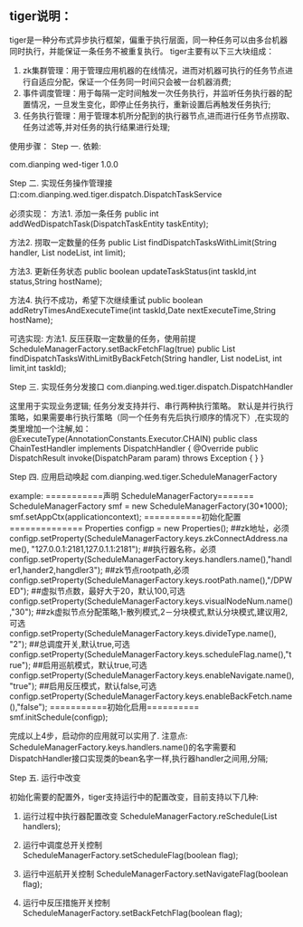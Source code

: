 ## tiger说明：
tiger是一种分布式异步执行框架，偏重于执行层面，同一种任务可以由多台机器同时执行，并能保证一条任务不被重复执行。
tiger主要有以下三大块组成：
1. zk集群管理：用于管理应用机器的在线情况，进而对机器可执行的任务节点进行自适应分配，保证一个任务同一时间只会被一台机器消费;
2. 事件调度管理：用于每隔一定时间触发一次任务执行，并监听任务执行器的配置情况，一旦发生变化，即停止任务执行，重新设置后再触发任务执行;
3. 任务执行管理：用于管理本机所分配到的执行器节点,进而进行任务节点捞取、任务过滤等,并对任务的执行结果进行处理;

使用步骤：
Step 一. 依赖:

<groupId>com.dianping</groupId>
<artifactId>wed-tiger</artifactId>
<version>1.0.0</version>

Step 二. 实现任务操作管理接口:com.dianping.wed.tiger.dispatch.DispatchTaskService

必须实现：
方法1. 添加一条任务
public int addWedDispatchTask(DispatchTaskEntity taskEntity);

方法2. 捞取一定数量的任务
public List<DispatchTaskEntity> findDispatchTasksWithLimit(String handler, List<Integer> nodeList, int limit);

方法3. 更新任务状态
public boolean updateTaskStatus(int taskId,int status,String hostName);

方法4. 执行不成功，希望下次继续重试
public boolean addRetryTimesAndExecuteTime(int taskId,Date nextExecuteTime,String hostName);

可选实现:
方法1. 反压获取一定数量的任务，使用前提ScheduleManagerFactory.setBackFetchFlag(true)
public List<DispatchTaskEntity> findDispatchTasksWithLimitByBackFetch(String handler, List<Integer> nodeList, int limit,int taskId);


Step 三. 实现任务分发接口 com.dianping.wed.tiger.dispatch.DispatchHandler

这里用于实现业务逻辑;
任务分发支持并行、串行两种执行策略。
默认是并行执行策略，如果需要串行执行策略（同一个任务有先后执行顺序的情况下）,在实现的类里增加一个注解,如：
@ExecuteType(AnnotationConstants.Executor.CHAIN)
public class ChainTestHandler implements DispatchHandler {
	@Override
	public DispatchResult invoke(DispatchParam param) throws Exception {
	}
}

Step 四. 应用启动唤起 com.dianping.wed.tiger.ScheduleManagerFactory

example:
===========声明 ScheduleManagerFactory=======
ScheduleManagerFactory smf = new ScheduleManagerFactory(30*1000);
smf.setAppCtx(applicationcontext);
===========初始化配置==============
Properties configp = new Properties();
##zk地址，必须
configp.setProperty(ScheduleManagerFactory.keys.zkConnectAddress.name(), "127.0.0.1:2181,127.0.1.1:2181");
##执行器名称，必须
configp.setProperty(ScheduleManagerFactory.keys.handlers.name(),"handler1,hander2,hangdler3");
##zk节点rootpath,必须
configp.setProperty(ScheduleManagerFactory.keys.rootPath.name(),"/DPWED");
##虚拟节点数，最好大于20，默认100,可选
configp.setProperty(ScheduleManagerFactory.keys.visualNodeNum.name(),"30");
##zk虚拟节点分配策略,1-散列模式,2－分块模式,默认分块模式,建议用2,可选
configp.setProperty(ScheduleManagerFactory.keys.divideType.name(), "2");
##总调度开关,默认true,可选
configp.setProperty(ScheduleManagerFactory.keys.scheduleFlag.name(),"true");
##启用巡航模式，默认true,可选
configp.setProperty(ScheduleManagerFactory.keys.enableNavigate.name(),"true");
##启用反压模式，默认false,可选
configp.setProperty(ScheduleManagerFactory.keys.enableBackFetch.name(),"false");
===========初始化启用==========
smf.initSchedule(configp);

完成以上4步，启动你的应用就可以实用了.
注意点:
ScheduleManagerFactory.keys.handlers.name()的名字需要和DispatchHandler接口实现类的bean名字一样,执行器handler之间用,分隔;

Step 五. 运行中改变

初始化需要的配置外，tiger支持运行中的配置改变，目前支持以下几种:

1. 运行过程中执行器配置改变
ScheduleManagerFactory.reSchedule(List<String> handlers);

2. 运行中调度总开关控制
ScheduleManagerFactory.setScheduleFlag(boolean flag);

3. 运行中巡航开关控制
ScheduleManagerFactory.setNavigateFlag(boolean flag);

4. 运行中反压措施开关控制
ScheduleManagerFactory.setBackFetchFlag(boolean flag);

















